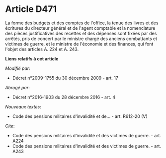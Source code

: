 # Article D471

La forme des budgets et des comptes de l'office, la tenue des livres et des écritures du directeur général et de l'agent
comptable et la nomenclature des pièces justificatives des recettes et des dépenses sont fixées par des arrêtés, pris de
concert par le       ministre chargé des anciens combattants et victimes de guerre, et le ministre de l'économie et des
finances, qui font l'objet des articles A. 224 et A. 243.

**Liens relatifs à cet article**

_Modifié par_:

  - Décret n°2009-1755 du 30 décembre 2009 - art. 17

_Abrogé par_:

  - Décret n°2016-1903 du 28 décembre 2016 - art. 4

_Nouveaux textes_:

  - Code des pensions militaires d'invalidité et de... - art. R612-20 (V)

_Cite_:

  - Code des pensions militaires d'invalidité et des victimes de guerre. - art. A224
  - Code des pensions militaires d'invalidité et des victimes de guerre. - art. A243
